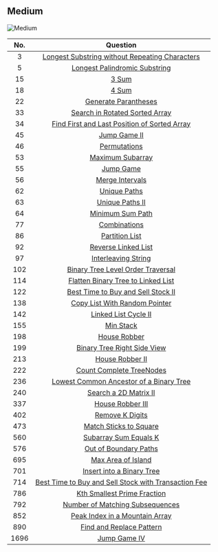 ## Medium

![Medium](https://www.careerizma.com/wp-content/uploads/problem-solving-techniques.jpg "Medium")

|No. | Question|
|:---:|:----:|
|3|[Longest Substring without Repeating Characters][3]|
|5|[Longest Palindromic Substring][5]|
|15|[3 Sum][15]|
|18|[4 Sum][18]|
|22|[Generate Parantheses][22]|
|33|[Search in Rotated Sorted Array][33]|
|34|[Find First and Last Position of Sorted Array][34]|
|45|[Jump Game II][45]|
|46|[Permutations][46]|
|53|[Maximum Subarray][53]|
|55|[Jump Game][55]|
|56|[Merge Intervals][56]|
|62|[Unique Paths][62]|
|63|[Unique Paths II][63]|
|64|[Minimum Sum Path][64]|
|77|[Combinations][77]|
|86|[Partition List][86]|
|92|[Reverse Linked List][92]|
|97|[Interleaving String][97]|
|102|[Binary Tree Level Order Traversal][102]|
|114|[Flatten Binary Tree to Linked List][114]|
|122|[Best Time to Buy and Sell Stock II][122]|
|138|[Copy List With Random Pointer][138]|
|142|[Linked List Cycle II][142]|
|155|[Min Stack][155]|
|198|[House Robber][198]|
|199|[Binary Tree Right Side View][199]|
|213|[House Robber II][213]|
|222|[Count Complete TreeNodes][222]|
|236|[Lowest Common Ancestor of a Binary Tree][236]|
|240|[Search a 2D Matrix II][240]|
|337|[House Robber III][337]|
|402|[Remove K Digits][402]|
|473|[Match Sticks to Square][473]|
|560|[Subarray Sum Equals K][560]|
|576|[Out of Boundary Paths][576]|
|695|[Max Area of Island][695]|
|701|[Insert into a Binary Tree][701]|
|714|[Best Time to Buy and Sell Stock with Transaction Fee][714]|
|786|[Kth Smallest Prime Fraction][786]|
|792|[Number of Matching Subsequences][792]|
|852|[Peak Index in a Mountain Array][852]|
|890|[Find and Replace Pattern][890]|
|1696|[Jump Game IV][1696]|

[3]:https://github.com/KaidenHsu/LeetCode/blob/main/2.Medium/0003.LongestSubstringWithoutRepeatingCharacters.cpp
[5]:https://github.com/KaidenHsu/LeetCode/blob/main/2.Medium/0005.LongestPalindromicSubstring.cpp
[15]:https://github.com/KaidenHsu/LeetCode/blob/main/2.Medium/0015.3Sum.cpp
[22]:https://github.com/KaidenHsu/LeetCode/blob/main/2.Medium/0022.GenerateParantheses.cpp
[18]:https://github.com/KaidenHsu/LeetCode/blob/main/2.Medium/0018.4Sum.cpp
[33]:https://github.com/KaidenHsu/LeetCode/blob/main/2.Medium/0033.SearchInRotatedSortedArray.cpp
[34]:https://github.com/KaidenHsu/LeetCode/blob/main/2.Medium/0034.FindTheFirstAndLastPositionOfElementInSortedArray.cpp
[45]:https://github.com/KaidenHsu/LeetCode/blob/main/2.Medium/0045.JumpGameII.cpp
[46]:https://github.com/KaidenHsu/LeetCode/blob/main/2.Medium/0046.Permutations.cpp
[53]:https://github.com/KaidenHsu/LeetCode/blob/main/2.Medium/0053.MaximumSubarray.cpp
[55]:https://github.com/KaidenHsu/LeetCode/blob/main/2.Medium/0055.JumpGame.cpp
[56]:https://github.com/KaidenHsu/LeetCode/blob/main/2.Medium/0056.MergeIntervals.cpp
[62]:https://github.com/KaidenHsu/LeetCode/blob/main/2.Medium/0062.UniquePaths.cpp
[63]:https://github.com/KaidenHsu/LeetCode/blob/main/2.Medium/0063.UniquePathsII.cpp
[64]:https://github.com/KaidenHsu/LeetCode/blob/main/2.Medium/0064.MinimumPathSum.cpp
[77]:https://github.com/KaidenHsu/LeetCode/blob/main/2.Medium/0077.Combinations.cpp
[86]:https://github.com/KaidenHsu/LeetCode/blob/main/2.Medium/0086.PartitionList.cpp
[92]:https://github.com/KaidenHsu/LeetCode/blob/main/2.Medium/0092.ReverseLinkedListII.cpp
[97]:https://github.com/KaidenHsu/LeetCode/blob/main/2.Medium/0097.InterleavingString.cpp
[102]:https://github.com/KaidenHsu/LeetCode/blob/main/2.Medium/0102.BinaryTreeLevelOrderTraversal.cpp
[105]:https://github.com/KaidenHsu/LeetCode/blob/main/2.Medium/0105.ConstructBinaryTreeFromPreorderAndInorderTraversal.cpp
[114]:https://github.com/KaidenHsu/LeetCode/blob/main/2.Medium/0114.FlattenBinaryTreeToLinkedList.cpp
[122]:https://github.com/KaidenHsu/LeetCode/blob/main/2.Medium/0122.BestTimeToBuyAndSellStockII.cpp
[138]:https://github.com/KaidenHsu/LeetCode/blob/main/2.Medium/0138.CopyListWithRandomPointer.cpp
[142]:https://github.com/KaidenHsu/LeetCode/blob/main/2.Medium/0142.LinkedListCycleII.cpp
[155]:https://github.com/KaidenHsu/LeetCode/blob/main/2.Medium/0155.MinStack.cpp
[198]:https://github.com/KaidenHsu/LeetCode/blob/main/2.Medium/0198.HouseRobber.cpp
[199]:https://github.com/KaidenHsu/LeetCode/blob/main/2.Medium/0199.BinaryTreeRightSideView.cpp
[213]:https://github.com/KaidenHsu/LeetCode/blob/main/2.Medium/0213.HouseRobberII.cpp
[222]:https://github.com/KaidenHsu/LeetCode/blob/main/2.Medium/0222.CountCompleteTreeNodes.cpp
[236]:https://github.com/KaidenHsu/LeetCode/blob/main/2.Medium/0236.LowestCommonAncestorOfABinaryTree.cpp
[240]:https://github.com/KaidenHsu/LeetCode/blob/main/2.Medium/0240.SearchA2DMatrixII.cpp
[337]:https://github.com/KaidenHsu/LeetCode/blob/main/2.Medium/0337.HouseRobberIII.cpp
[402]:https://github.com/KaidenHsu/LeetCode/blob/main/2.Medium/0402.RemoveKDigits.cpp
[473]:https://github.com/KaidenHsu/LeetCode/blob/main/2.Medium/0473.MatchSticksToSquare.cpp
[560]:https://github.com/KaidenHsu/LeetCode/blob/main/2.Medium/0560.SubarraySumEqualsK.cpp
[576]:https://github.com/KaidenHsu/LeetCode/blob/main/2.Medium/0576.OutOfBoundaryPaths.cpp
[695]:https://github.com/KaidenHsu/LeetCode/blob/main/2.Medium/0695.MaxAreaOfIsland.cpp
[701]:https://github.com/KaidenHsu/LeetCode/blob/main/2.Medium/0701.InsertIntoABinarySearchTree.cpp
[714]:https://github.com/KaidenHsu/LeetCode/blob/main/2.Medium/0714.BestTimeToBuyAndSellStockWithTransactionFee.cpp
[786]:https://github.com/KaidenHsu/LeetCode/blob/main/2.Medium/0786.KthSmallestPrimeFraction.cpp
[792]:https://github.com/KaidenHsu/LeetCode/blob/main/2.Medium/0792.NumberOfMatchingSubsequences.cpp
[852]:https://github.com/KaidenHsu/LeetCode/blob/main/2.Medium/0852.PeakIndexInAMountain.cpp
[890]:https://github.com/KaidenHsu/LeetCode/blob/main/2.Medium/0890.FindAndReplacePattern.cpp
[1696]:https://github.com/KaidenHsu/LeetCode/blob/main/2.Medium/1696.JumpGameVI.cpp